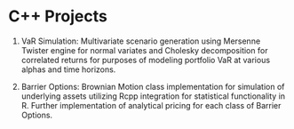 # C++ Projects

1) VaR Simulation: Multivariate scenario generation using Mersenne Twister engine for normal variates and Cholesky decomposition for correlated returns for purposes of modeling portfolio VaR at various alphas and time horizons.

2) Barrier Options: Brownian Motion class implementation for simulation of underlying assets utilizing Rcpp integration for statistical functionality in R. Further implementation of analytical pricing for each class of Barrier Options.


